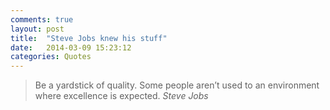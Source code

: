 ```yaml
---
comments: true
layout: post
title:  "Steve Jobs knew his stuff"
date:   2014-03-09 15:23:12
categories: Quotes
---
```


> Be a yardstick of quality. Some people aren’t used to an environment where excellence is expected. _Steve Jobs_